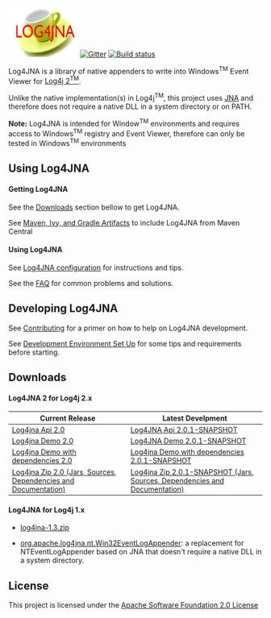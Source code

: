 ![Log4JNA](https://github.com/dblock/log4jna/raw/master/log4jna.jpg?raw=true "Log4JNA")
[![Gitter](https://badges.gitter.im/dblock/log4jna.svg)](https://gitter.im/dblock/log4jna?utm_source=badge&amp;utm_medium=badge&amp;utm_campaign=pr-badge)
[![Build status](https://ci.appveyor.com/api/projects/status/ske73kq2ilvjbt0v/branch/master?svg=true)](https://ci.appveyor.com/project/dblock/log4jna/branch/master)

Log4JNA is a library of native appenders to write into Windows<sup>TM</sup> Event Viewer for [Log4j 2<sup>TM</sup>](http://logging.apache.org/log4j/). 

Unlike the native implementation(s) in Log4j<sup>TM</sup>, this project uses [JNA](http://github.com/twall/jna) and therefore does not require a native DLL in a system directory or on PATH.

**Note:** Log4JNA is intended for Window<sup>TM</sup> environments and requires access to Windows<sup>TM</sup> registry and Event Viewer, therefore can only be tested in Windows<sup>TM</sup> environments

## Using Log4JNA

#### Getting Log4JNA

See the [Downloads](#dw) section bellow to get Log4JNA.

See [Maven, Ivy, and Gradle Artifacts](MAVENIVYGRADLE.md) to include Log4JNA from Maven Central

#### Using Log4JNA

See [Log4JNA configuration](USAGE.md) for instructions and tips.

See the [FAQ](FAQ.md) for common problems and solutions.

## Developing Log4JNA
See [Contributing](CONTRIBUTING.md) for a primer on how to help on Log4JNA development.

See [Development Environment Set Up](ENVIRONMENT.md) for some tips and requirements before starting.

## <a name="dw"></a>Downloads
#### Log4JNA 2 for Log4j 2.x

| Current Release | Latest Develpment |
| ------------- |------------- |
| [Log4jna Api 2.0](https://repository.sonatype.org/service/local/artifact/maven/redirect?r=central-proxy&amp;g=org.dbloc.log4jna&amp;a=log4jna-api&amp;v=RELEASE&amp;e=jar) | [Log4JNA Api 2.0.1-SNAPSHOT](https://oss.sonatype.org/service/local/artifact/maven/redirect?r=snapshots&amp;g=org.dblock.log4jna&amp;a=log4jna-api&amp;v=LATEST&amp;e=jar) |
| [Log4jna Demo 2.0](https://repository.sonatype.org/service/local/artifact/maven/redirect?r=central-proxy&amp;g=org.dbloc.log4jna&amp;a=log4jna-demo&amp;v=RELEASE&amp;e=jar) | [Log4JNA Demo 2.0.1-SNAPSHOT](https://oss.sonatype.org/service/local/artifact/maven/redirect?r=snapshots&amp;g=org.dblock.log4jna&amp;a=log4jna-demo&amp;v=LATEST&amp;e=jar) |
| [Log4jna Demo with dependencies 2.0](https://repository.sonatype.org/service/local/artifact/maven/redirect?r=central-proxy&amp;g=org.dbloc.log4jna&amp;a=log4jna-demo&amp;v=RELEASE&amp;e=jar) | [Log4jna Demo with dependencies 2.0.1-SNAPSHOT](https://oss.sonatype.org/service/local/artifact/maven/redirect?r=snapshots&amp;g=org.dblock.log4jna&amp;a=log4jna-demo&amp;v=LATEST&amp;c=jar-with-dependencies&amp;e=jar) |
| [Log4jna Zip 2.0 (Jars, Sources, Dependencies and Documentation)](https://repository.sonatype.org/service/local/artifact/maven/redirect?r=central-proxy&amp;g=org.dbloc.log4jna&amp;a=log4jna-assembly&amp;v=RELEASE&amp;e=zip) | [Log4jna Zip 2.0.1-SNAPSHOT (Jars, Sources, Dependencies and Documentation)](https://oss.sonatype.org/service/local/artifact/maven/redirect?r=snapshots&amp;g=org.dblock.log4jna&amp;a=log4jna-assembly&amp;v=LATEST&amp;e=zip) |

#### Log4JNA  for Log4j 1.x
* [log4jna-1.3.zip](http://code.dblock.org/downloads/log4jna/log4jna-1.3.zip)


* [org.apache.log4jna.nt.Win32EventLogAppender](log4jna-doc/org.apache.log4jna.nt.Win32EventLogAppender.md): a replacement for NTEventLogAppender based on JNA that doesn't require a native DLL in a system directory.


License
-------
This project is licensed under the [Apache Software Foundation 2.0 License](http://www.apache.org/licenses/LICENSE-2.0)

